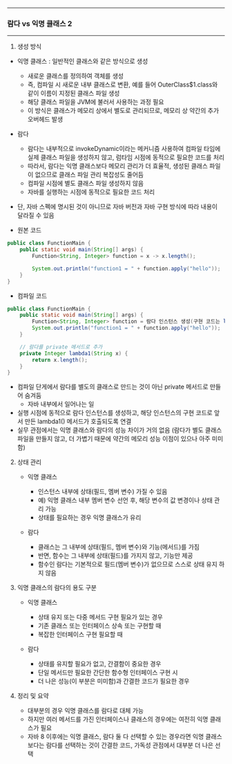 -----
### 람다 vs 익명 클래스 2
-----
1. 생성 방식 
  - 익명 클래스 : 일반적인 클래스와 같은 방식으로 생성
    + 새로운 클래스를 정의하여 객체를 생성 
    + 즉, 컴파일 시 새로운 내부 클래스로 변환, 예를 들어 OuterClass$1.class와 같이 이름이 지정된 클래스 파일 생성
    + 해당 클래스 파일을 JVM에 불러서 사용하는 과정 필요
    + 이 방식은 클래스가 메모리 상에서 별도로 관리되므로, 메모리 상 약간의 추가 오버헤드 발생

  - 람다
    + 람다는 내부적으로 invokeDynamic이라는 메커니즘 사용하여 컴파일 타임에 실제 클래스 파일을 생성하지 않고, 럼타임 시점에 동적으로 필요한 코드를 처리
    + 따라서, 람다는 익명 클래스보다 메모리 관리가 더 효율적, 생성된 클래스 파일이 없으므로 클래스 파일 관리 복잡성도 줄어듬
    + 컴파일 시점에 별도 클래스 파일 생성하지 않음
    + 자바를 실행하는 시점에 동적으로 필요한 코드 처리

  - 단, 자바 스펙에 명시된 것이 아니므로 자바 버전과 자바 구현 방식에 따라 내용이 달라질 수 있음

  - 원본 코드
```java
public class FunctionMain {
    public static void main(String[] args) {
        Function<String, Integer> function = x -> x.length();

        System.out.println("function1 = " + function.apply("hello"));
    }
}
```
  - 컴파일 코드
```java
public class FunctionMain {
    public static void main(String[] args) {
        Function<String, Integer> function = 람다 인스턴스 생성(구현 코드는 lambda1() 연결)
        System.out.println("function1 = " + function.apply("hello"));
    }

    // 람다를 private 메서드로 추가
    private Integer lambda1(String x) {
        return x.length();
    }
}
```
  - 컴파일 단게에서 람다를 별도의 클래스로 만드는 것이 아닌 private 메서드로 만들어 숨겨둠
    + 자바 내부에서 일어나는 일
  - 실행 시점에 동적으로 람다 인스턴스를 생성하고, 해당 인스턴스의 구현 코드로 앞서 만든 lambda1() 메서드가 호출되도록 연결
  - 실무 관점에서는 익명 클래스와 람다의 성능 차이가 거의 없음 (람다가 별도 클래스 파일을 만들지 않고, 더 가볍기 때문에 약간의 메모리 성능 이점이 있으나 아주 미미함)

2. 상태 관리
   - 익명 클래스
     + 인스턴스 내부에 상태(필드, 멤버 변수) 가질 수 있음
     + 예) 익명 클래스 내부 멤버 변수 선언 후, 해당 변수의 값 변경이나 상태 관리 가능
     + 상태를 필요하는 경우 익명 클래스가 유리

   - 람다
     + 클래스는 그 내부에 상태(필드, 멤버 변수)와 기능(메서드)를 가짐
     + 반면, 함수는 그 내부에 상태(필드)를 가지지 않고, 기능만 제공
     + 함수인 람다는 기본적으로 필드(멤버 변수)가 없으므로 스스로 상태 유지 하지 않음

3. 익명 클래스의 람다의 용도 구분
   - 익명 클래스
     + 상태 유지 또는 다중 메서드 구현 필요가 있는 경우
     + 기존 클래스 또는 인터페이스 상속 또는 구현할 때
     + 복잡한 인터페이스 구현 필요할 때

   - 람다
     + 상태를 유지할 필요가 없고, 간결함이 중요한 경우
     + 단일 메서드만 필요한 간단한 함수형 인터페이스 구현 시
     + 더 나은 성능(이 부분은 미미함)과 간결한 코드가 필요한 경우

4. 정리 및 요약
   - 대부분의 경우 익명 클래스를 람다로 대체 가능
   - 하지만 여러 메서드를 가진 인터페이스나 클래스의 경우에는 여전히 익명 클래스가 필요
   - 자바 8 이후에는 익명 클래스, 람다 둘 다 선택할 수 있는 경우라면 익명 클래스 보다는 람다를 선택하는 것이 간결한 코드, 가독성 관점에서 대부분 더 나은 선택
